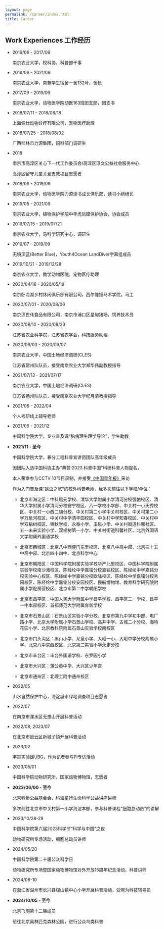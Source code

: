 ```yaml
---
layout: page
permalink: /career/index.html
title: Career
---
```


## Work Experiences 工作经历

- 2016/09 - 2017/06

  南京农业大学，校科协，科普部干事

- 2016/09 - 2021/06

  南京农业大学，南苑学生宿舍一舍132号，舍长

- 2017/09 - 2019/09

  南京农业大学，动物医学院动医163班团支部，团支书

- 2018/07/11 - 2018/08/18

  上海佩仕动物诊疗有限公司，宠物医疗助理

- 2018/07/25 - 2018/08/02

  广西桂林市力源集团，饲料部门调研生

- 2018

  南京市高淳区关心下一代工作委员会/高淳区淳文公益社会服务中心

  高淳区留守儿童关爱支教项目志愿者

- 2018/09 - 2019/06

  南京农业大学，动物医学院力源读书成长俱乐部，读书小组组长

- 2019/05 - 2021/06

  南京农业大学，植物保护学院中华虎凤蝶保护协会，协会成员

- 2019/07/15 - 2019/07/21

  南京农业大学，马科学研究中心，调研生

- 2019/07 - 2019/09

  无境深蓝(Better Blue)，Youth4Ocean LandDiver字幕组成员

- 2019/10/21 - 2019/12/28

  南京农业大学，教学动物医院，宠物医疗助理

- 2020/04/18 - 2020/05/19

  南京卧龙湖乡村休闲俱乐部有限公司，西尔维娅马术学院，马工

- 2020/07/01 - 2020/08/06

  南京汉世伟食品有限公司，南京市浦口区星甸猪场，饲养技术员

- 2020/08/10 - 2020/08/23

  江苏省农业科学院，江苏省农学会，科技服务助理

- 2020/09/03 - 2020/09/07

  南京农业大学，中国土地经济调研(CLES)

  江苏省常州队队员，接受南京农业大学郑华伟副教授指导

- 2021/07/13 - 2021/07/17

  南京农业大学，中国土地经济调研(CLES)

  江苏省扬州队队员，接受南京农业大学纪月清教授指导

- 2021/08 - 2022/04

  个人考研线上辅导老师

- 2021/09 - 2021/12

  中国科学院大学，专业普及课“脑病理生理学导论”，学生助教

- **2021/11 - 至今**

  中国科学院大学，春分工程科普宣讲团团队高年级成员

  因团队入选中国科协主办“典赞·2023 科普中国”科研科普人物提名，

  本人荣幸参与CCTV 10节目录制，并接受[《中国青年报》](http://zqb.cyol.com/html/2024-04/01/nw.D110000zgqnb_20240401_1-05.htm)采访

  作为入门普及课“昆虫之旅”的校外科普老师，我多次前往以下学校/单位：

  - 北京市海淀区：中科启元学校、清华大学附属小学清河分校强佑校区、清华大学附属小学清河分校安宁校区、八一学校小学部、中关村一小天秀校区、中关村一小西二旗分校、中关村第二小学中关村校区、中关村第二小学万泉河校区、中关村中学清华园校区、中关村中学知春校区、中关村中学双榆树校区、锦秋学校、永泰小学、玉泉小学、中关村街道科馨社区、五一未来实验小学、双榆树第一小学、中关村街道科馨社区、北京外国语大学附属外国语学校

  - 北京市西城区：北京八中西便门东里校区、北京八中高中部、北京三十五中高中部、北京四十四中、北京科学中心

  - 北京市朝阳区：中国科学院附属实验学校华严北里校区、中国科学院附属实验学校南沙滩校区、陈经纶中学嘉铭分校嘉铭校区、陈经纶中学嘉铭分校实验中心校区、陈经纶中学嘉铭分校欧陆校区、陈经纶中学嘉铭分校秀园校区、陈经纶中学嘉铭分校安园校区、民航博物馆、教育科学研究院附属小学驼房营校区、北京市第二中学朝阳学校

  - 北京市昌平区：中国人民大学附属中学昌平学校、昌平区二一学校、昌平一中本部校区、首都师范大学附属育新学校

  - 北京市石景山区：石景山区实验小学分校、北京市第九中学初中部、电厂路小学、北京大学附属小学石景山学校、高井中学、古城二小分校、海特花园小学、北京教科院附属石景山实验学校南校区

  - 北京市门头沟区：黑山小学、龙泉小学、大峪一小、大峪中学分校附属小学、北京八中京西校区、北京第二实验小学永定分校

  - 北京市丰台区：丰台外国语学校、东罗园小学

  - 北京市大兴区：蒲公英中学、大兴区少年宫

  - 北京市通州区：北理工附中通州校区

- 2022/05

  山水自然保护中心，海淀城市绿地调查项目志愿者

- 2022/07

  在南京市溧水区无想山开展科普活动

- 2022/08; 2023/07

  在北京市密云区新城子镇开展科普活动

- 2023/02

  宇宙实验媛UBG，作为记者参与PI专访活动

- 2023/05/01

  中国科学院动物研究所，国家动物博物馆，志愿者

- **2023/06/00 - 至今**

  北京科侨公益基金会，科海童行生命科学公益讲座讲师

  多次前往北京市中关村第一小学海淀本部，参与科普课程“细胞总动员”的讲解

- 2023/10/28-29

  中国科学院第六届2023科学节“科学与中国”之夜

  动物研究所专场活动，细胞总动员讲师

- 2024/05/20

  中国科学院第二十届公众科学日

  动物研究所专场暨国家动物博物馆对外开放15周年纪念活动，科普讲师

- 2024/08-10

  在浙江省湖州市长兴县煤山镇中心小学开展科普活动，受聘为科技辅导员

- **2024/10/05 - 至今**

  北京飞羽第十二届成员

  前往北京奥林匹克森林公园，进行公众鸟类科普

